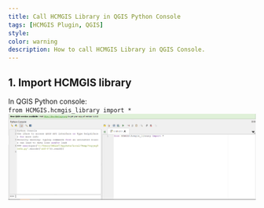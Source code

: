 ```yaml
---
title: Call HCMGIS Library in QGIS Python Console
tags: [HCMGIS Plugin, QGIS]
style: 
color: warning
description: How to call HCMGIS Library in QGIS Console.
---
```

## 1. Import HCMGIS library
In QGIS Python console:  
<code>from HCMGIS.hcmgis_library import *</code>
![Import HCMGIS](/assets/images/import.png)